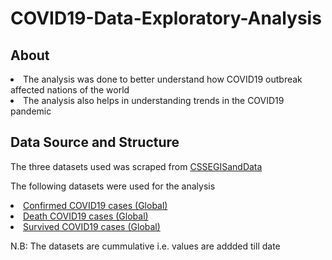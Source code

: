 <h1>COVID19-Data-Exploratory-Analysis</h1>
<h2>About</h2>
<li>The analysis was done to better understand how COVID19 outbreak affected nations of the world</li>
<li>The analysis also helps in understanding trends in the COVID19 pandemic</li>
<h2>Data Source and Structure</h2>
<p>The three datasets used was scraped from <a href = "https://github.com/CSSEGISandData/COVID-19/tree/master/csse_covid_19_data/csse_covid_19_time_series">CSSEGISandData</a>
<p>The following datasets were used for the analysis</p>
<li><a href = "https://github.com/CSSEGISandData/COVID-19/blob/master/csse_covid_19_data/csse_covid_19_time_series/time_series_covid19_confirmed_global.csv">Confirmed COVID19 cases (Global)</a></li>
<li><a href = "https://github.com/CSSEGISandData/COVID-19/blob/master/csse_covid_19_data/csse_covid_19_time_series/time_series_covid19_deaths_global.csv">Death COVID19 cases (Global)</a></li>
<li><a href = "https://github.com/CSSEGISandData/COVID-19/blob/master/csse_covid_19_data/csse_covid_19_time_series/time_series_covid19_recovered_global.csv">Survived COVID19 cases (Global)</a></li>
<p>N.B: The datasets are cummulative i.e. values are addded till date</p>

